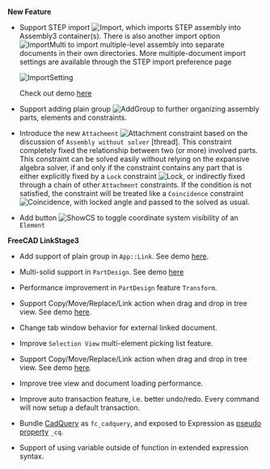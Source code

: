 __New Feature__

* Support STEP import ![Import](../raw/master/freecad/asm3/Gui/Resources/icons/Assembly_Import.svg?sanitize=true), which imports STEP assembly into Assembly3 container(s). There is also another import option ![ImportMulti](../raw/master/freecad/asm3/Gui/Resources/icons/Assembly_ImportMulti.svg?sanitize=true) to import multiple-level assembly into separate documents in their own directories. More multiple-document import settings are available through the STEP import preference page

  ![ImportSetting](images/import-settings.png)

  Check out demo [here](https://youtu.be/s4uZPmmaNCg)

* Support adding plain group ![AddGroup](../raw/master/freecad/asm3/Gui/Resources/icons/Assembly_New_Group.svg?sanitize=true) to further organizing assembly parts, elements and constraints.

* Introduce the new `Attachment` ![Attachment](../raw/master/freecad/asm3/Gui/Resources/icons/constraints/Assembly_ConstraintAttachment.svg?sanitize=true) constraint based on the discussion of `Assembly without solver` [thread]. This constraint completely fixed the relationship between two (or more) involved parts. This constraint can be solved easily without relying on the expansive algebra solver, if and only if the constraint contains any part that is either explicitly fixed by a `Lock` constraint ![Lock](../raw/master/freecad/asm3/Gui/Resources/icons/constraints/Assembly_ConstraintLock.svg?sanitize=true), or indirectly fixed through a chain of other `Attachment` constraints. If the condition is not satisfied, the constraint will be treated like a `Coincidence` constraint ![Coincidence](../raw/master/freecad/asm3/Gui/Resources/icons/constraints/Assembly_ConstraintCoincidence.svg?sanitize=true), with locked angle and passed to the solved as usual.

* Add button ![ShowCS](../raw/master/freecad/asm3/Gui/Resources/icons/Assembly_ShowElementCS.svg?sanitize=true) to toggle coordinate system visibility of an `Element`


__FreeCAD LinkStage3__

* Add support of plain group in `App::Link`. See demo [here](https://youtu.be/uEhlGxKmVfU).

* Multi-solid support in `PartDesign`. See demo [here](https://youtu.be/fH7h8pvAym8)

* Performance improvement in `PartDesign` feature `Transform`.

* Support Copy/Move/Replace/Link action when drag and drop in tree view. See demo [here](https://youtu.be/f1raOT4thEM).

* Change tab window behavior for external linked document.

* Improve `Selection View` multi-element picking list feature.

* Support Copy/Move/Replace/Link action when drag and drop in tree view. See demo [here](https://youtu.be/UCdJsQe-ZAI).

* Improve tree view and document loading performance.

* Improve auto transaction feature, i.e. better undo/redo. Every command will now setup a default transaction.

* Bundle [CadQuery](https://github.com/dcowden/cadquery) as `fc_cadquery`, and exposed to Expression as [pseudo property](Expression-and-Spreadsheet#user-content-pseudo-property) `_cq`.

* Support of using variable outside of function in extended expression syntax.

